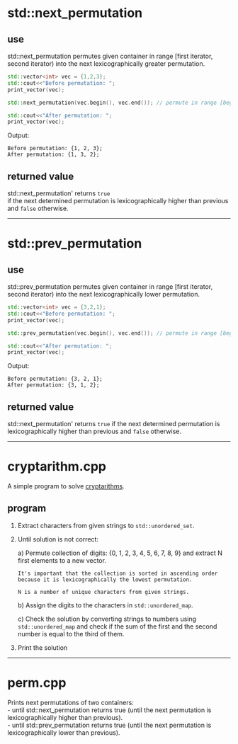 # std::next_permutation

## use
std::next_permutation permutes given container in range \[first iterator, second iterator)
into the next lexicographically greater permutation.

```cpp
std::vector<int> vec = {1,2,3};
std::cout<<"Before permutation: ";
print_vector(vec);

std::next_permutation(vec.begin(), vec.end()); // permute in range [begin, end)

std::cout<<"After permutation: ";
print_vector(vec);
```
Output:
```
Before permutation: {1, 2, 3};
After permutation: {1, 3, 2};
```

## returned value

std::next_permutation' returns `true`  
if the next determined permutation is lexicographically higher than previous and `false` otherwise.

---  

# std::prev_permutation

## use
std::prev_permutation permutes given container in range \[first iterator, second iterator)
into the next lexicographically lower permutation.

```cpp
std::vector<int> vec = {3,2,1};
std::cout<<"Before permutation: ";
print_vector(vec);

std::prev_permutation(vec.begin(), vec.end()); // permute in range [begin, end)

std::cout<<"After permutation: ";
print_vector(vec);
```
Output:
```
Before permutation: {3, 2, 1};
After permutation: {3, 1, 2};
```

## returned value

std::next_permutation' returns `true` 
if the next determined permutation is lexicographically higher than previous and `false` otherwise.

---  

# cryptarithm.cpp

A simple program to solve [cryptarithms](https://en.wikipedia.org/wiki/Verbal_arithmetic).

## program  

1) Extract characters from given strings to `std::unordered_set`.  
  
2) Until solution is not correct:  

   a) Permute collection of digits: {0, 1, 2, 3, 4, 5, 6, 7, 8, 9} and extract N first elements to a new vector.  
    ```
    It's important that the collection is sorted in ascending order  
    because it is lexicographically the lowest permutation.
    ```
    ```
    N is a number of unique characters from given strings.  
    ```     
   b) Assign the digits to the characters in `std::unordered_map`.  
     
   c) Check the solution by converting strings to numbers using `std::unordered_map` and check if the sum of the first and the second number is equal to the third of them.  
  
3) Print the solution  

---  

# perm.cpp
Prints next permutations of two containers:  
    - until std::next_permutation returns true (until the next permutation is lexicographically higher than previous).  
    - until std::prev_permutation returns true (until the next permutation is lexicographically lower than previous).  
